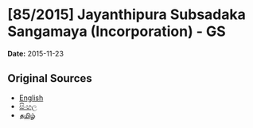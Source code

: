 # [85/2015] Jayanthipura Subsadaka Sangamaya (Incorporation) - GS

**Date:** 2015-11-23

## Original Sources

- [English](https://documents.gov.lk/view/bills/2015/11/85-2015_E.pdf)
- [සිංහල](https://documents.gov.lk/view/bills/2015/11/85-2015_S.pdf)
- [தமிழ்](https://documents.gov.lk/view/bills/2015/11/85-2015_T.pdf)

